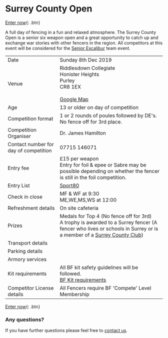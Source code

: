 # Surrey County Open
 
[Enter now](https://bf.sport80.com){: .btn} 

A full day of fencing in a fun and relaxed atmosphere. The Surrey County Open is a senior six weapon open and a great opportunity to catch up and exchange war stories with other fencers in the region. All competitors at this event will be considered for the [Senior Excalibur](./senior_excalibur) team event.  

| | |
|-|-|
|Date|Sunday 8th Dec 2019
|Venue|Riddlesdown Collegiate<br/>Honister Heights<br/>Purley<br/>CR8 1EX<br/><br/>[Google Map](https://www.google.com/maps/place/Riddlesdown+Collegiate/@51.3257279,-0.087598,15z/data=!4m5!3m4!1s0x0:0x17d08bd5891ec11e!8m2!3d51.3257279!4d-0.087598)
|Age| 13 or older on day of competition
|Competition format|1 or 2 rounds of poules followed by DE's.<br/>No fence off for 3rd place.|
|Competition Organiser|Dr. James Hamilton
|Contact number for day of competition|07715 146071
|Entry fee|£15 per weapon<br/>Entry for foil & epee or Sabre may be possible depending on whether the fencer is still in the foil competition.
|Entry List|[Sport80](https://bf.sport80.com/events)
Check in close|MF & WF at 9:30<br/>ME,WE,MS,WS at 12:00
|Refreshment details|On site cafeteria
|Prizes| Medals for Top 4 (No fence off for 3rd)<br/>A trophy is awarded to a Surrey fencer (A fencer who lives or schools in Surrey or is a member of a [Surrey County Club](./clubs))|
|Transport details|
|Parking details|
|Armory services|
|Kit requirements|All BF kit safety guidelines will be followed.<br/>[BF Kit requirements](http://britishfencing.com/uploads/files/jan18_approved_safety_guidelines.pdf)
|Competitor License details|All Fencers require BF 'Compete' Level Membership

[Enter now](https://bf.sport80.com){: .btn}

### Any questions?
If you have further questions please feel free to [contact us](./contact).
